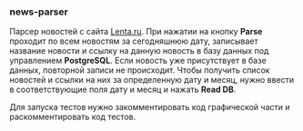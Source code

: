 ### news-parser
Парсер новостей с сайта [Lenta.ru](https://lenta.ru).
При нажатии на кнопку **Parse** проходит по всем новостям за сегодняшнюю дату, записывает название новости и ссылку на данную новость в базу данных под управлением **PostgreSQL**.
Если новость уже присутствует в базе данных, повторной записи не происходит.
Чтобы получить список новостей и ссылки на них за определенную дату и месяц, нужно ввести в соответствующие поля дату и месяц и нажать **Read DB**.

Для запуска тестов нужно закомментировать код графической части и раскомментировать код тестов.
